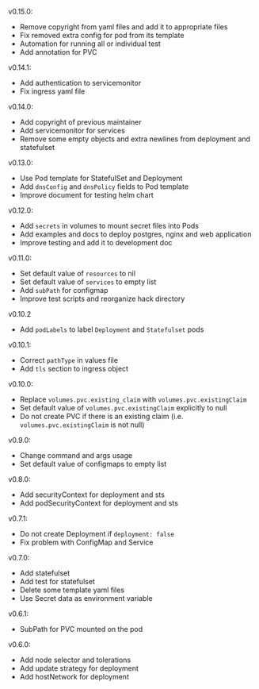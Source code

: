 v0.15.0:
- Remove copyright from yaml files and add it to appropriate files
- Fix removed extra config for pod from its template
- Automation for running all or individual test
- Add annotation for PVC

v0.14.1:
- Add authentication to servicemonitor
- Fix ingress yaml file

v0.14.0:
- Add copyright of previous maintainer
- Add servicemonitor for services
- Remove some empty objects and extra newlines from deployment and statefulset

v0.13.0:
- Use Pod template for StatefulSet and Deployment 
- Add `dnsConfig` and `dnsPolicy` fields to Pod template
- Improve document for testing helm chart

v0.12.0:
- Add `secrets` in volumes to mount secret files into Pods
- Add examples and docs to deploy postgres, nginx and web application
- Improve testing and add it to development doc

v0.11.0:
- Set default value of `resources` to nil 
- Set default value of `services` to empty list
- Add `subPath` for configmap 
- Improve test scripts and reorganize hack directory 

v0.10.2
- Add `podLabels` to label `Deployment` and `Statefulset` pods

v0.10.1:
- Correct `pathType` in values file 
- Add `tls` section to ingress object 

v0.10.0:
- Replace `volumes.pvc.existing_claim` with  `volumes.pvc.existingClaim`
- Set default value of `volumes.pvc.existingClaim` explicitly to null
- Do not create PVC if there is an existing claim (i.e. `volumes.pvc.existingClaim` is 
not null) 

v0.9.0: 
- Change command and args usage 
- Set default value of configmaps to empty list

v0.8.0:
- Add securityContext for deployment and sts
- Add podSecurityContext for deployment and sts

v0.7.1: 
- Do not create Deployment if `deployment: false`
- Fix problem with ConfigMap and Service

v0.7.0:
- Add statefulset 
- Add test for statefulset
- Delete some template yaml files 
- Use Secret data as environment variable

v0.6.1: 
- SubPath for PVC mounted on the pod

v0.6.0:
- Add node selector and tolerations 
- Add update strategy for deployment
- Add hostNetwork for deployment
